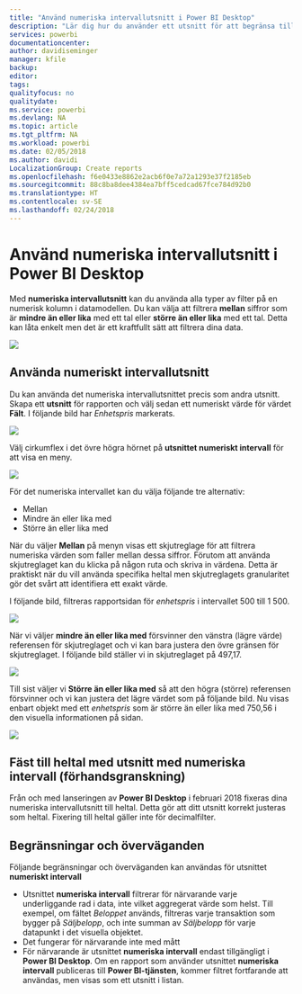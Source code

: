 ```yaml
---
title: "Använd numeriska intervallutsnitt i Power BI Desktop"
description: "Lär dig hur du använder ett utsnitt för att begränsa till numeriska intervall i Power BI Desktop"
services: powerbi
documentationcenter: 
author: davidiseminger
manager: kfile
backup: 
editor: 
tags: 
qualityfocus: no
qualitydate: 
ms.service: powerbi
ms.devlang: NA
ms.topic: article
ms.tgt_pltfrm: NA
ms.workload: powerbi
ms.date: 02/05/2018
ms.author: davidi
LocalizationGroup: Create reports
ms.openlocfilehash: f6e0433e8862e2acb6f0e7a72a1293e37f2185eb
ms.sourcegitcommit: 88c8ba8dee4384ea7bff5cedcad67fce784d92b0
ms.translationtype: HT
ms.contentlocale: sv-SE
ms.lasthandoff: 02/24/2018
---
```

# <a name="use-the-numeric-range-slicer-in-power-bi-desktop"></a>Använd numeriska intervallutsnitt i Power BI Desktop
Med **numeriska intervallutsnitt** kan du använda alla typer av filter på en numerisk kolumn i datamodellen. Du kan välja att filtrera **mellan** siffror som är **mindre än eller lika** med ett tal eller **större än eller lika** med ett tal. Detta kan låta enkelt men det är ett kraftfullt sätt att filtrera dina data.

![](media/desktop-slicer-numeric-range/slicer-numeric-range_2.png)

## <a name="using-the-numeric-range-slicer"></a>Använda numeriskt intervallutsnitt
Du kan använda det numeriska intervallutsnittet precis som andra utsnitt. Skapa ett **utsnitt** för rapporten och välj sedan ett numeriskt värde för värdet **Fält**. I följande bild har *Enhetspris* markerats.

![](media/desktop-slicer-numeric-range/slicer-numeric-range_3.png)

Välj cirkumflex i det övre högra hörnet på **utsnittet numeriskt intervall** för att visa en meny.

![](media/desktop-slicer-numeric-range/slicer-numeric-range_4.png)

För det numeriska intervallet kan du välja följande tre alternativ:

* Mellan
* Mindre än eller lika med
* Större än eller lika med

När du väljer **Mellan** på menyn visas ett skjutreglage för att filtrera numeriska värden som faller mellan dessa siffror. Förutom att använda skjutreglaget kan du klicka på någon ruta och skriva in värdena. Detta är praktiskt när du vill använda specifika heltal men skjutreglagets granularitet gör det svårt att identifiera ett exakt värde.

I följande bild, filtreras rapportsidan för *enhetspris* i intervallet 500 till 1 500.

![](media/desktop-slicer-numeric-range/slicer-numeric-range_5.png)

När vi väljer **mindre än eller lika med** försvinner den vänstra (lägre värde) referensen för skjutreglaget och vi kan bara justera den övre gränsen för skjutreglaget. I följande bild ställer vi in skjutreglaget på 497,17.

![](media/desktop-slicer-numeric-range/slicer-numeric-range_6.png)

Till sist väljer vi **Större än eller lika med** så att den högra (större) referensen försvinner och vi kan justera det lägre värdet som på följande bild. Nu visas enbart objekt med ett *enhetspris* som är större än eller lika med 750,56 i den visuella informationen på sidan.

![](media/desktop-slicer-numeric-range/slicer-numeric-range_7.png)

## <a name="snap-to-whole-numbers-with-the-numeric-range-slicer-preview"></a>Fäst till heltal med utsnitt med numeriska intervall (förhandsgranskning)

Från och med lanseringen av **Power BI Desktop** i februari 2018 fixeras dina numeriska intervallutsnitt till heltal. Detta gör att ditt utsnitt korrekt justeras som heltal. Fixering till heltal gäller inte för decimalfilter.


## <a name="limitations-and-considerations"></a>Begränsningar och överväganden
Följande begränsningar och överväganden kan användas för utsnittet **numeriskt intervall**

* Utsnittet **numeriska intervall** filtrerar för närvarande varje underliggande rad i data, inte vilket aggregerat värde som helst. Till exempel, om fältet *Beloppet* används, filtreras varje transaktion som bygger på *Säljbelopp*, och inte summan av *Säljbelopp* för varje datapunkt i det visuella objektet.
* Det fungerar för närvarande inte med mått
* För närvarande är utsnittet **numeriska intervall** endast tillgängligt i **Power BI Desktop**. Om en rapport som använder utsnittet **numeriska intervall** publiceras till **Power BI-tjänsten**, kommer filtret fortfarande att användas, men visas som ett utsnitt i listan.

